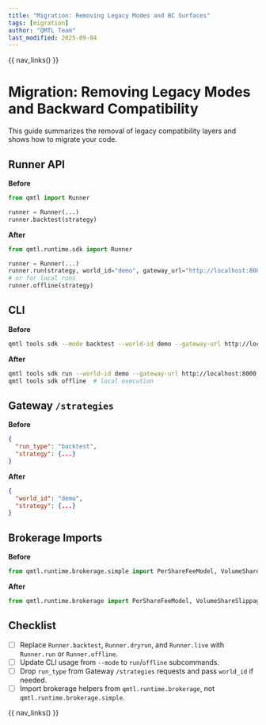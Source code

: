 ```yaml
---
title: "Migration: Removing Legacy Modes and BC Surfaces"
tags: [migration]
author: "QMTL Team"
last_modified: 2025-09-04
---
```


{{ nav_links() }}

# Migration: Removing Legacy Modes and Backward Compatibility

This guide summarizes the removal of legacy compatibility layers and shows how to migrate your code.

## Runner API

**Before**

```python
from qmtl import Runner

runner = Runner(...)
runner.backtest(strategy)
```

**After**

```python
from qmtl.runtime.sdk import Runner

runner = Runner(...)
runner.run(strategy, world_id="demo", gateway_url="http://localhost:8000")
# or for local runs
runner.offline(strategy)
```

## CLI

**Before**

```bash
qmtl tools sdk --mode backtest --world-id demo --gateway-url http://localhost:8000
```

**After**

```bash
qmtl tools sdk run --world-id demo --gateway-url http://localhost:8000
qmtl tools sdk offline  # local execution
```

## Gateway `/strategies`

**Before**

```json
{
  "run_type": "backtest",
  "strategy": {...}
}
```

**After**

```json
{
  "world_id": "demo",
  "strategy": {...}
}
```

## Brokerage Imports

**Before**

```python
from qmtl.runtime.brokerage.simple import PerShareFeeModel, VolumeShareSlippageModel
```

**After**

```python
from qmtl.runtime.brokerage import PerShareFeeModel, VolumeShareSlippageModel
```

## Checklist

- [ ] Replace `Runner.backtest`, `Runner.dryrun`, and `Runner.live` with `Runner.run` or `Runner.offline`.
- [ ] Update CLI usage from `--mode` to `run`/`offline` subcommands.
- [ ] Drop `run_type` from Gateway `/strategies` requests and pass `world_id` if needed.
- [ ] Import brokerage helpers from `qmtl.runtime.brokerage`, not `qmtl.runtime.brokerage.simple`.

{{ nav_links() }}

